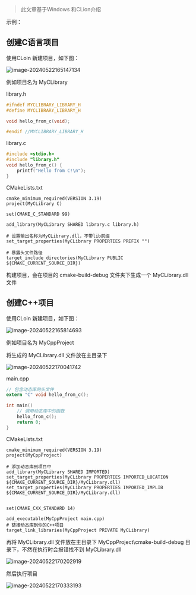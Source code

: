 > 此文章基于Windows 和CLion介绍

示例：

## 创建C语言项目

使用CLoin 新建项目，如下图：

![image-20240522165147134](https://xuemingde.com/pages/image/others/202405221651199.png) 

例如项目名为 MyCLibrary 

library.h 

```c
#ifndef MYCLIBRARY_LIBRARY_H
#define MYCLIBRARY_LIBRARY_H

void hello_from_c(void);

#endif //MYCLIBRARY_LIBRARY_H

```

library.c

```c
#include <stdio.h>
#include "library.h"
void hello_from_c() {
    printf("Hello from C!\n");
}

```

CMakeLists.txt

```
cmake_minimum_required(VERSION 3.19)
project(MyCLibrary C)

set(CMAKE_C_STANDARD 99)

add_library(MyCLibrary SHARED library.c library.h)

# 设置输出名称为MyCLibrary.dll，不带lib前缀
set_target_properties(MyCLibrary PROPERTIES PREFIX "")

# 暴露头文件路径
target_include_directories(MyCLibrary PUBLIC ${CMAKE_CURRENT_SOURCE_DIR})

```

 构建项目，会在项目的 cmake-build-debug 文件夹下生成一个 MyCLibrary.dll 文件



## 创建C++项目

使用CLoin 新建项目，如下图：

![image-20240522165814693](https://xuemingde.com/pages/image/others/202405221658745.png)

例如项目名为 MyCppProject 

将生成的 MyCLibrary.dll 文件放在主目录下

![image-20240522170041742](https://xuemingde.com/pages/image/others/202405221700771.png)

main.cpp

```c
// 包含动态库的头文件
extern "C" void hello_from_c();

int main() 
    // 调用动态库中的函数
    hello_from_c();
    return 0;
}
```

CMakeLists.txt

```
cmake_minimum_required(VERSION 3.19)
project(MyCppProject)

# 添加动态库到项目中
add_library(MyCLibrary SHARED IMPORTED)
set_target_properties(MyCLibrary PROPERTIES IMPORTED_LOCATION ${CMAKE_CURRENT_SOURCE_DIR}/MyCLibrary.dll)
set_target_properties(MyCLibrary PROPERTIES IMPORTED_IMPLIB ${CMAKE_CURRENT_SOURCE_DIR}/MyCLibrary.dll)


set(CMAKE_CXX_STANDARD 14)

add_executable(MyCppProject main.cpp)
# 链接动态库到你的C++项目
target_link_libraries(MyCppProject PRIVATE MyCLibrary)
```

再将 MyCLibrary.dll 文件放在主目录下 MyCppProject\cmake-build-debug 目录下，不然在执行时会报错找不到 MyCLibrary.dll 

![image-20240522170202919](https://xuemingde.com/pages/image/others/202405221702953.png) 

然后执行项目

![image-20240522170333193](https://xuemingde.com/pages/image/others/202405221703227.png)